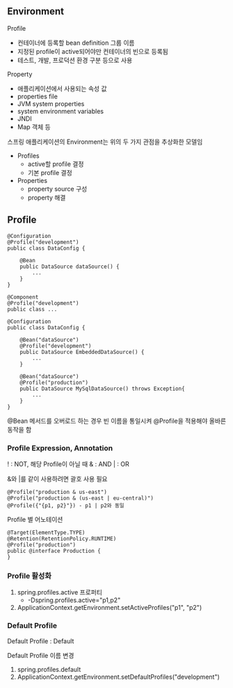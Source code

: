 ## Environment

Profile
- 컨테이너에 등록할 bean definition 그룹 이름 
- 지정된 profile이 active되어야만 컨테이너의 빈으로 등록됨
- 테스트, 개발, 프로덕션 환경 구분 등으로 사용

Property
- 애플리케이션에서 사용되는 속성 값
- properties file
- JVM system properties
- system environment variables
- JNDI
- Map 객체 등

스프링 애플리케이션의 Environment는 위의 두 가지 관점을 추상화한 모델임
- Profiles
    - active할 profile 결정
    - 기본 profile 결정
- Properties
    - property source 구성
    - property 해결

## Profile

```
@Configuration
@Profile("development")
public class DataConfig {
    
    @Bean
    public DataSource dataSource() {
        ...
    }
}

@Component
@Profile("development")
public class ...
```

```
@Configuration
public class DataConfig {

    @Bean("dataSource")
    @Profile("development")
    public DataSource EmbeddedDataSource() {
        ...
    }

    @Bean("dataSource")
    @Profile("production")
    public DataSource MySqlDataSource() throws Exception{
        ...
    }
}
```
@Bean 메서드를 오버로드 하는 경우 빈 이름을 통일시켜 @Profile을 적용해야 올바른 동작을 함

### Profile Expression, Annotation

! : NOT, 해당 Profile이 아닐 때
& : AND
| : OR

&와 |를 같이 사용하려면 괄호 사용 필요 

```
@Profile("production & us-east")
@Profile("production & (us-east | eu-central)")
@Profile({"{p1, p2}"}) - p1 | p2와 동일
```

Profile 별 어노테이션
```
@Target(ElementType.TYPE)
@Retention(RetentionPolicy.RUNTIME)
@Profile("production")
public @interface Production {
}
```

### Profile 활성화

1. spring.profiles.active 프로퍼티 
    - -Dspring.profiles.active="p1,p2"
2. ApplicationContext.getEnvironment.setActiveProfiles("p1", "p2")

### Default Profile

Default Profile : Default

Default Profile 이름 변경
1. spring.profiles.default
2. ApplicationContext.getEnvironment.setDefaultProfiles("development")
